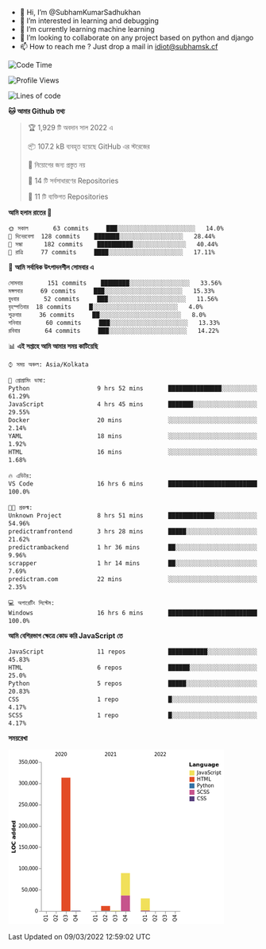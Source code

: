 - 👋 Hi, I’m @SubhamKumarSadhukhan
- 👀 I’m interested in learning and debugging
- 🌱 I’m currently learning machine learning
- 💞️ I’m looking to collaborate on any project based on python and django
- 📫 How to reach me ?
      Just drop a mail in idiot@subhamsk.cf

<!---
SubhamKumarSadhukhan/SubhamKumarSadhukhan is a ✨ special ✨ repository because its `README.md` (this file) appears on your GitHub profile.
You can click the Preview link to take a look at your changes.
--->


<!--START_SECTION:waka-->
![Code Time](http://img.shields.io/badge/Code%20Time-238%20hrs%2048%20mins-blue)

![Profile Views](http://img.shields.io/badge/%E0%A6%AA%E0%A7%8D%E0%A6%B0%E0%A7%8B%E0%A6%AB%E0%A6%BE%E0%A6%87%E0%A6%B2%20%E0%A6%A6%E0%A6%B0%E0%A7%8D%E0%A6%B6%E0%A6%A8-0-blue)

![Lines of code](https://img.shields.io/badge/%E0%A6%B9%E0%A7%8D%E0%A6%AF%E0%A6%BE%E0%A6%B2%E0%A7%8B%20%E0%A6%93%E0%A6%AF%E0%A6%BC%E0%A6%BE%E0%A6%B0%E0%A7%8D%E0%A6%B2%E0%A7%8D%E0%A6%A1%20%E0%A6%A5%E0%A7%87%E0%A6%95%E0%A7%87%20%E0%A6%86%E0%A6%AE%E0%A6%BF%20%E0%A6%B2%E0%A6%BF%E0%A6%96%E0%A7%87%E0%A6%9B%E0%A6%BF-446%20Thousand%20%E0%A6%95%E0%A7%8B%E0%A6%A1%E0%A7%87%E0%A6%B0%20%E0%A6%B2%E0%A6%BE%E0%A6%87%E0%A6%A8-blue)

**🐱 আমার Github তথ্য** 

> 🏆 1,929 টি অবদান সাল 2022 এ
 > 
> 📦 107.2 kB ব্যবহৃত হয়েছে GitHub এর স্টরেজের 
 > 
> 🚫 নিয়োগের জন্য প্রস্তুত নয়
 > 
> 📜 14 টি সর্বসাধারণের Repositories 
 > 
> 🔑 11 টি ব্যক্তিগত Repositories  
 > 
**আমি হলাম রাতের 🦉** 

```text
🌞 সকাল       63 commits     ███░░░░░░░░░░░░░░░░░░░░░░   14.0% 
🌆 দিনেরবেলা  128 commits    ███████░░░░░░░░░░░░░░░░░░   28.44% 
🌃 সন্ধা      182 commits    ██████████░░░░░░░░░░░░░░░   40.44% 
🌙 রাত্রি     77 commits     ████░░░░░░░░░░░░░░░░░░░░░   17.11%

```
📅 **আমি সর্বাধিক উৎপাদনশীল সোমবার এ** 

```text
সোমবার       151 commits    ████████░░░░░░░░░░░░░░░░░   33.56% 
মঙ্গলবার     69 commits     ███░░░░░░░░░░░░░░░░░░░░░░   15.33% 
বুধবার       52 commits     ███░░░░░░░░░░░░░░░░░░░░░░   11.56% 
বৃহস্পতিবার  18 commits     █░░░░░░░░░░░░░░░░░░░░░░░░   4.0% 
শুক্রবার     36 commits     ██░░░░░░░░░░░░░░░░░░░░░░░   8.0% 
শনিবার       60 commits     ███░░░░░░░░░░░░░░░░░░░░░░   13.33% 
রবিবার       64 commits     ███░░░░░░░░░░░░░░░░░░░░░░   14.22%

```


📊 **এই সপ্তাহে আমি আমার সময় কাটিয়েছি** 

```text
⌚︎ সময় অঞ্চল: Asia/Kolkata

💬 প্রোগ্রামিং ভাষা: 
Python                   9 hrs 52 mins       ███████████████░░░░░░░░░░   61.29% 
JavaScript               4 hrs 45 mins       ███████░░░░░░░░░░░░░░░░░░   29.55% 
Docker                   20 mins             ░░░░░░░░░░░░░░░░░░░░░░░░░   2.14% 
YAML                     18 mins             ░░░░░░░░░░░░░░░░░░░░░░░░░   1.92% 
HTML                     16 mins             ░░░░░░░░░░░░░░░░░░░░░░░░░   1.68%

🔥 এডিটর: 
VS Code                  16 hrs 6 mins       █████████████████████████   100.0%

🐱‍💻 প্রকল্ম: 
Unknown Project          8 hrs 51 mins       █████████████░░░░░░░░░░░░   54.96% 
predictramfrontend       3 hrs 28 mins       █████░░░░░░░░░░░░░░░░░░░░   21.62% 
predictrambackend        1 hr 36 mins        ██░░░░░░░░░░░░░░░░░░░░░░░   9.96% 
scrapper                 1 hr 14 mins        ██░░░░░░░░░░░░░░░░░░░░░░░   7.69% 
predictram.com           22 mins             ░░░░░░░░░░░░░░░░░░░░░░░░░   2.35%

💻 অপারেটিং সিস্টেম: 
Windows                  16 hrs 6 mins       █████████████████████████   100.0%

```

**আমি বেশিরভাগ ক্ষেত্রে কোড করি JavaScript তে** 

```text
JavaScript               11 repos            ███████████░░░░░░░░░░░░░░   45.83% 
HTML                     6 repos             ██████░░░░░░░░░░░░░░░░░░░   25.0% 
Python                   5 repos             █████░░░░░░░░░░░░░░░░░░░░   20.83% 
CSS                      1 repo              █░░░░░░░░░░░░░░░░░░░░░░░░   4.17% 
SCSS                     1 repo              █░░░░░░░░░░░░░░░░░░░░░░░░   4.17%

```


**সময়রেখা**

![Chart not found](https://raw.githubusercontent.com/SubhamKumarSadhukhan/SubhamKumarSadhukhan/main/charts/bar_graph.png) 


 Last Updated on 09/03/2022 12:59:02 UTC
<!--END_SECTION:waka-->

